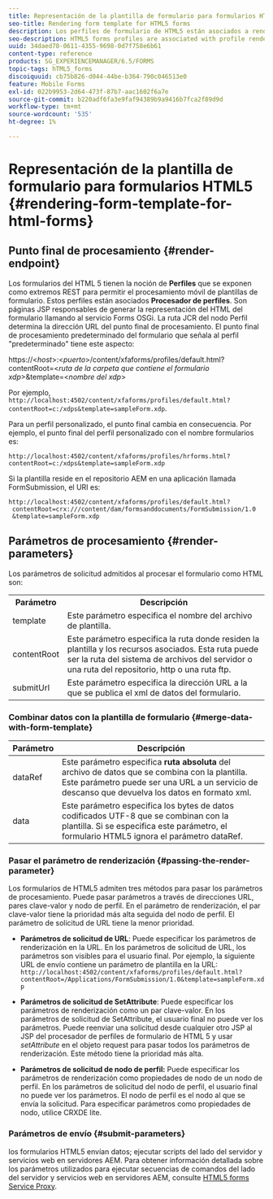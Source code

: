```yaml
---
title: Representación de la plantilla de formulario para formularios HTML5
seo-title: Rendering form template for HTML5 forms
description: Los perfiles de formulario de HTML5 están asociados a renderizaciones de perfiles. Las renderizaciones de perfil son páginas JSP responsables de generar la representación de HTML del formulario llamando al servicio OSGi de Forms.
seo-description: HTML5 forms profiles are associated with profile renders. Profile Renders are JSP pages responsible for generating HTML representation of the form by calling the Forms OSGi service.
uuid: 34daed78-0611-4355-9698-0d7f758e6b61
content-type: reference
products: SG_EXPERIENCEMANAGER/6.5/FORMS
topic-tags: hTML5_forms
discoiquuid: cb75b826-d044-44be-b364-790c046513e0
feature: Mobile Forms
exl-id: 022b9953-2d64-473f-87b7-aac1602f6a7e
source-git-commit: b220adf6fa3e9faf94389b9a9416b7fca2f89d9d
workflow-type: tm+mt
source-wordcount: '535'
ht-degree: 1%

---
```


# Representación de la plantilla de formulario para formularios HTML5 {#rendering-form-template-for-html-forms}

## Punto final de procesamiento {#render-endpoint}

Los formularios del HTML 5 tienen la noción de **Perfiles** que se exponen como extremos REST para permitir el procesamiento móvil de plantillas de formulario. Estos perfiles están asociados **Procesador de perfiles**. Son páginas JSP responsables de generar la representación del HTML del formulario llamando al servicio Forms OSGi. La ruta JCR del nodo Perfil determina la dirección URL del punto final de procesamiento. El punto final de procesamiento predeterminado del formulario que señala al perfil &quot;predeterminado&quot; tiene este aspecto:

https://&lt;*host*>:&lt;*puerto*>/content/xfaforms/profiles/default.html?contentRoot=&lt;*ruta de la carpeta que contiene el formulario xdp*>&amp;template=&lt;*nombre del xdp*>

Por ejemplo, `http://localhost:4502/content/xfaforms/profiles/default.html?contentRoot=c:/xdps&template=sampleForm.xdp`. 

Para un perfil personalizado, el punto final cambia en consecuencia. Por ejemplo, el punto final del perfil personalizado con el nombre formularios es:

`http://localhost:4502/content/xfaforms/profiles/hrforms.html?contentRoot=c:/xdps&template=sampleForm.xdp`

Si la plantilla reside en el repositorio AEM en una aplicación llamada FormSubmission, el URI es:

```http
http://localhost:4502/content/xfaforms/profiles/default.html?
 contentRoot=crx:///content/dam/formsanddocuments/FormSubmission/1.0
 &template=sampleForm.xdp
```

## Parámetros de procesamiento {#render-parameters}

Los parámetros de solicitud admitidos al procesar el formulario como HTML son:

<table>
 <tbody>
  <tr>
   <th><strong>Parámetro </strong></th>
   <th><strong>Descripción</strong></th>
  </tr>
  <tr>
   <td>template<br /> </td>
   <td>Este parámetro especifica el nombre del archivo de plantilla.<br /> </td>
  </tr>
  <tr>
   <td>contentRoot<br /> </td>
   <td>Este parámetro especifica la ruta donde residen la plantilla y los recursos asociados. Esta ruta puede ser la ruta del sistema de archivos del servidor o una ruta del repositorio, http o una ruta ftp.<br /> </td>
  </tr>
  <tr>
   <td>submitUrl<br /> </td>
   <td>Este parámetro especifica la dirección URL a la que se publica el xml de datos del formulario.<br /> </td>
  </tr>
 </tbody>
</table>

### Combinar datos con la plantilla de formulario {#merge-data-with-form-template}

| Parámetro | Descripción |
|---|---|
| dataRef | Este parámetro especifica **ruta absoluta** del archivo de datos que se combina con la plantilla. Este parámetro puede ser una URL a un servicio de descanso que devuelva los datos en formato xml. |
| data | Este parámetro especifica los bytes de datos codificados UTF-8 que se combinan con la plantilla. Si se especifica este parámetro, el formulario HTML5 ignora el parámetro dataRef. |

### Pasar el parámetro de renderización {#passing-the-render-parameter}

Los formularios de HTML5 admiten tres métodos para pasar los parámetros de procesamiento. Puede pasar parámetros a través de direcciones URL, pares clave-valor y nodo de perfil. En el parámetro de renderización, el par clave-valor tiene la prioridad más alta seguida del nodo de perfil. El parámetro de solicitud de URL tiene la menor prioridad.

* **Parámetros de solicitud de URL**: Puede especificar los parámetros de renderización en la URL. En los parámetros de solicitud de URL, los parámetros son visibles para el usuario final. Por ejemplo, la siguiente URL de envío contiene un parámetro de plantilla en la URL: `http://localhost:4502/content/xfaforms/profiles/default.html?contentRoot=/Applications/FormSubmission/1.0&template=sampleForm.xdp`

* **Parámetros de solicitud de SetAttribute**: Puede especificar los parámetros de renderización como un par clave-valor. En los parámetros de solicitud de SetAttribute, el usuario final no puede ver los parámetros. Puede reenviar una solicitud desde cualquier otro JSP al JSP del procesador de perfiles de formulario de HTML 5 y usar *setAttribute* en el objeto request para pasar todos los parámetros de renderización. Este método tiene la prioridad más alta.

* **Parámetros de solicitud de nodo de perfil:** Puede especificar los parámetros de renderización como propiedades de nodo de un nodo de perfil. En los parámetros de solicitud del nodo de perfil, el usuario final no puede ver los parámetros. El nodo de perfil es el nodo al que se envía la solicitud. Para especificar parámetros como propiedades de nodo, utilice CRXDE lite.

### Parámetros de envío {#submit-parameters}

los formularios HTML5 envían datos; ejecutar scripts del lado del servidor y servicios web en servidores AEM. Para obtener información detallada sobre los parámetros utilizados para ejecutar secuencias de comandos del lado del servidor y servicios web en servidores AEM, consulte [HTML5 forms Service Proxy](/help/forms/using/service-proxy.md).
